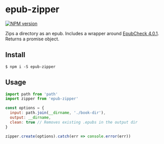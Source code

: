 
# epub-zipper

[![NPM version](https://badge.fury.io/js/epub-zipper.svg)](https://badge.fury.io/js/epub-zipper)

Zips a directory as an epub.  Includes a wrapper around [EpubCheck 4.0.1](https://github.com/IDPF/epubcheck/releases/tag/v4.0.1).  Returns a promise object.

## Install

```
$ npm i -S epub-zipper
```

## Usage

```js
import path from 'path'
import zipper from 'epub-zipper'

const options = {
  input: path.join(__dirname, './book-dir'),
  output: __dirname,
  clean: true // Removes existing .epubs in the output dir
}

zipper.create(options).catch(err => console.error(err))
```
